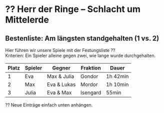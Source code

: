 # ?? Herr der Ringe – Schlacht um Mittelerde  
## Bestenliste: Am längsten standgehalten (1 vs. 2)

Hier führen wir unsere Spiele mit der Festungsliste ??  
Kriterien: Ein Spieler alleine gegen zwei, wie lange wurde durchgehalten.

| Platz | Spieler | Gegner            | Fraktion | Dauer     |
|-------|---------|------------------|----------|-----------|
| 1     | Eva     | Max & Julia      | Gondor   | 1h 42min  |
| 2     | Max     | Eva & Lukas      | Mordor   | 1h 10min  |
| 3     | Julia   | Eva & Max        | Isengard | 55min     |

?? Neue Einträge einfach unten anhängen.
